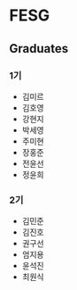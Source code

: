# FESG

## Graduates

### 1기
- 김미르
- 김호영
- 강현지
- 박세영
- 주미현
- 장홍준
- 전윤선
- 정윤희

### 2기
- 김민준
- 김진호
- 권구선
- 엄지용
- 윤석진
- 최원식
